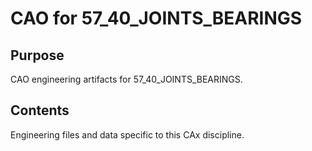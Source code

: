 # CAO for 57_40_JOINTS_BEARINGS

## Purpose
CAO engineering artifacts for 57_40_JOINTS_BEARINGS.

## Contents
Engineering files and data specific to this CAx discipline.
